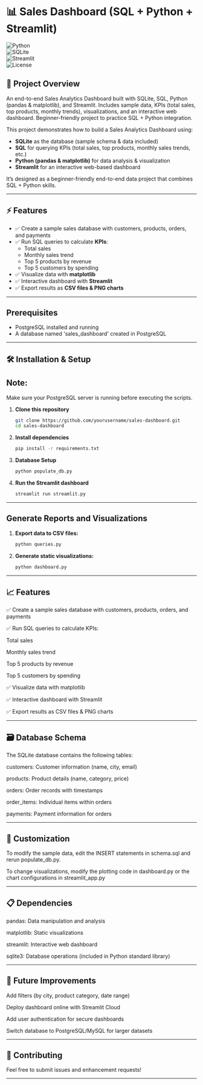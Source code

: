 # 📊 Sales Dashboard (SQL + Python + Streamlit)

![Python](https://img.shields.io/badge/Python-3.8+-blue.svg)  
![SQLite](https://img.shields.io/badge/Database-SQLite-green.svg)  
![Streamlit](https://img.shields.io/badge/UI-Streamlit-red.svg)  
![License](https://img.shields.io/badge/License-MIT-lightgrey.svg)

## 🚀 Project Overview

An end-to-end Sales Analytics Dashboard built with SQLite, SQL, Python (pandas & matplotlib), and Streamlit. Includes sample data, KPIs (total sales, top products, monthly trends), visualizations, and an interactive web dashboard. Beginner-friendly project to practice SQL + Python integration.

This project demonstrates how to build a Sales Analytics Dashboard using:
- **SQLite** as the database (sample schema & data included)  
- **SQL** for querying KPIs (total sales, top products, monthly sales trends, etc.)  
- **Python (pandas & matplotlib)** for data analysis & visualization  
- **Streamlit** for an interactive web-based dashboard  

It’s designed as a beginner-friendly end-to-end data project that combines SQL + Python skills.  

---

## ⚡ Features
- ✅ Create a sample sales database with customers, products, orders, and payments  
- ✅ Run SQL queries to calculate **KPIs**:  
  - Total sales  
  - Monthly sales trend  
  - Top 5 products by revenue  
  - Top 5 customers by spending  
- ✅ Visualize data with **matplotlib**  
- ✅ Interactive dashboard with **Streamlit**  
- ✅ Export results as **CSV files & PNG charts**  

---

## Prerequisites
- PostgreSQL installed and running
- A database named 'sales_dashboard' created in PostgreSQL

---

## 🛠️ Installation & Setup

## Note:
Make sure your PostgreSQL server is running before executing the scripts.

1. **Clone this repository**
   ```bash
   git clone https://github.com/yourusername/sales-dashboard.git
   cd sales-dashboard
   
2. **Install dependencies**
   ```bash
   pip install -r requirements.txt

3. **Database Setup**
   ```bash
   python populate_db.py

4. **Run the Streamlit dashboard**
   ```bash
   streamlit run streamlit.py

---

## Generate Reports and Visualizations
1. **Export data to CSV files:**
   ```bash
   python queries.py
2. **Generate static visualizations:**
   ```bash
   python dashboard.py

---

## 📈 Features

✅ Create a sample sales database with customers, products, orders, and payments

✅ Run SQL queries to calculate KPIs:

Total sales

Monthly sales trend

Top 5 products by revenue

Top 5 customers by spending

✅ Visualize data with matplotlib

✅ Interactive dashboard with Streamlit

✅ Export results as CSV files & PNG charts

---

## 🗃️ Database Schema

The SQLite database contains the following tables:

customers: Customer information (name, city, email)

products: Product details (name, category, price)

orders: Order records with timestamps

order_items: Individual items within orders

payments: Payment information for orders

---

## 🔧 Customization

To modify the sample data, edit the INSERT statements in schema.sql and rerun populate_db.py.

To change visualizations, modify the plotting code in dashboard.py or the chart configurations in streamlit_app.py

---

## 📋 Dependencies

pandas: Data manipulation and analysis

matplotlib: Static visualizations

streamlit: Interactive web dashboard

sqlite3: Database operations (included in Python standard library)

---

## 🔮 Future Improvements

Add filters (by city, product category, date range)

Deploy dashboard online with Streamlit Cloud

Add user authentication for secure dashboards

Switch database to PostgreSQL/MySQL for larger datasets

---

## 🤝 Contributing
Feel free to submit issues and enhancement requests!

---
